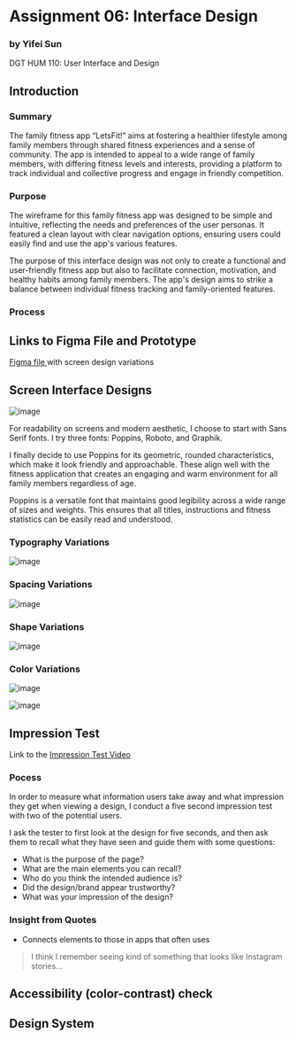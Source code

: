 # Assignment 06: Interface Design

### by Yifei Sun
DGT HUM 110: User Interface and Design

## Introduction
### Summary
The family fitness app “LetsFit!” aims at fostering a healthier lifestyle among family members through shared fitness experiences and a sense of community. The app is intended to appeal to a wide range of family members, with differing fitness levels and interests, providing a platform to track individual and collective progress and engage in friendly competition.

### Purpose
The wireframe for this family fitness app was designed to be simple and intuitive, reflecting the needs and preferences of the user personas. It featured a clean layout with clear navigation options, ensuring users could easily find and use the app's various features.

The purpose of this interface design was not only to create a functional and user-friendly fitness app but also to facilitate connection, motivation, and healthy habits among family members. The app's design aims to strike a balance between individual fitness tracking and family-oriented features.

### Process

## Links to Figma File and Prototype
<a href = "https://www.figma.com/file/f1EACnj0NWnsMQFhAqcooE/Let's-Fit-Design-System?type=design&node-id=0%3A1&t=ccXm49ebEWVrGO8p-1"> Figma file </a> with screen design variations

## Screen Interface Designs

![image](Images/Main.png)

For readability on screens and modern aesthetic, I choose to start with Sans Serif fonts. I try three fonts: Poppins, Roboto, and Graphik.

I finally decide to use Poppins for its geometric, rounded characteristics, which make it look friendly and approachable. These align well with the fitness application that creates an engaging and warm environment for all family members regardless of age.

Poppins is a versatile font that maintains good legibility across a wide range of sizes and weights. This ensures that all titles, instructions and fitness statistics can be easily read and understood.

### Typography Variations
![image](Images/Typography%20Variations.png)

### Spacing Variations
![image](Images/Spacing%20Variations.png)

### Shape Variations
![image](Images/Shape%20Variations.png)

### Color Variations
![image](Images/Color%20Palette%20(Light%20Mode).png)

![image](Images/Color%20Palette%20(Dark%20Mode).png)

## Impression Test

Link to the <a href = "https://youtu.be/jTplI5S_XvE"> Impression Test Video </a>

### Pocess

In order to measure what information users take away and what impression they get when viewing a design, I conduct a five second impression test with two of the potential users.

I ask the tester to first look at the design for five seconds, and then ask them to recall what they have seen and guide them with some questions:
- What is the purpose of the page?
- What are the main elements you can recall?
- Who do you think the intended audience is?
- Did the design/brand appear trustworthy?
- What was your impression of the design?

### Insight from Quotes

- Connects elements to those in apps that often uses
> I think I remember seeing kind of something that looks like Instagram stories...

## Accessibility (color-contrast) check

## Design System


